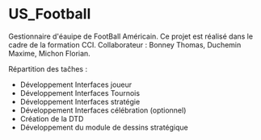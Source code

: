 # US_Football

Gestionnaire d'éauipe de FootBall Américain. Ce projet est réalisé dans le cadre de la formation CCI.
Collaborateur : Bonney Thomas, Duchemin Maxime, Michon Florian.

Répartition des taĉhes :
- Développement Interfaces joueur
- Développement Interfaces Tournois
- Développement Interfaces stratégie
- Développement Interfaces célébration (optionnel)
- Création de la DTD
- Développement du module de dessins stratégique
